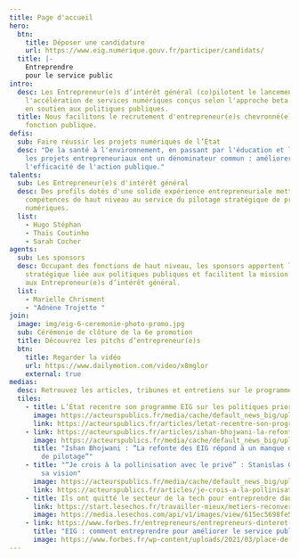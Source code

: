 ```yaml
---
title: Page d'accueil
hero:
  btn:
    title: Déposer une candidature
    url: https://www.eig.numerique.gouv.fr/participer/candidats/
  title: |-
    Entreprendre
    pour le service public
intro:
  desc: Les Entrepreneur(e)s d’intérêt général (co)pilotent le lancement et
    l'accélération de services numériques conçus selon l'approche beta.gouv.fr
    en soutien aux politiques publiques.
  title: Nous facilitons le recrutement d'entrepreneur(e)s chevronné(e)s dans la
    fonction publique.
defis:
  sub: Faire réussir les projets numériques de l’État
  desc: "De la santé à l'environnement, en passant par l'éducation et la justice,
    les projets entrepreneuriaux ont un dénominateur commun : améliorer
    l'efficacité de l'action publique."
talents:
  sub: Les Entrepreneur(e)s d'intérêt général
  desc: Des profils dotés d'une solide expérience entrepreneuriale mettent leurs
    compétences de haut niveau au service du pilotage stratégique de produits
    numériques.
  list:
    - Hugo Stéphan
    - Thaïs Coutinho
    - Sarah Cocher
agents:
  sub: Les sponsors
  desc: Occupant des fonctions de haut niveau, les sponsors apportent la vision
    stratégique liée aux politiques publiques et facilitent la mission confiée
    aux Entrepreneur(e)s d’intérêt général.
  list:
    - Marielle Chrisment
    - "Adnène Trojette "
join:
  image: img/eig-6-ceremonie-photo-promo.jpg
  sub: Cérémonie de clôture de la 6e promotion
  title: Découvrez les pitchs d’entrepreneur(e)s
  btn:
    title: Regarder la vidéo
    url: https://www.dailymotion.com/video/x8mglor
    external: true
medias:
  desc: Retrouvez les articles, tribunes et entretiens sur le programme EIG
  tiles:
    - title: L’État recentre son programme EIG sur les politiques prioritaires
      image: https://acteurspublics.fr/media/cache/default_news_big/upload/media/default/0001/24/145fef1d59c0562152ea3842165dfdd2b1e53417.jpeg
      link: https://acteurspublics.fr/articles/letat-recentre-son-programme-eig-sur-les-politiques-prioritaires
    - link: https://acteurspublics.fr/articles/ishan-bhojwani-la-refonte-des-entrepreneurs-dinteret-general-repond-a-un-manque-de-competences-de-haut-niveau
      image: https://acteurspublics.fr/media/cache/default_news_big/upload/media/default/0001/47/e352ec8aa093add585eb12dfb743599e3ae76815.jpeg
      title: "Ishan Bhojwani : “La refonte des EIG répond à un manque de compétences
        de pilotage”"
    - title: "“Je crois à la pollinisation avec le privé” : Stanislas Guerini esquisse
        sa vision"
      image: https://acteurspublics.fr/media/cache/default_news_big/upload/media/default/0001/40/432fccf8510adf1a0248102463f28f58afa49804.jpeg
      link: https://acteurspublics.fr/articles/je-crois-a-la-pollinisation-avec-le-prive-le-ministre-guerini-esquisse-sa-vision-de-la-transformation-numerique
    - title: Ils ont quitté le secteur de la tech pour entreprendre dans le public
      link: https://start.lesechos.fr/travailler-mieux/metiers-reconversion/salaries-dans-la-tech-ils-ont-quitte-le-prive-pour-innover-dans-le-secteur-public-1352864
      image: https://media.lesechos.com/api/v1/images/view/615ec5698fe56f056b63bbb4/1280x720-webp/07070420995-web-tete.webp
    - link: https://www.forbes.fr/entrepreneurs/entrepreneurs-dinteret-general-comment-entreprendre-pour-ameliorer-le-service-public/
      title: "EIG : comment entreprendre pour améliorer le service public ?"
      image: https://www.forbes.fr/wp-content/uploads/2021/03/place-de-la-republique-marianne.jpg
---
```

